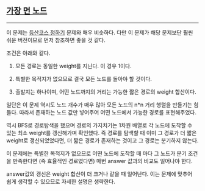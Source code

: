 ## [가장 먼 노드](https://school.programmers.co.kr/learn/courses/30/lessons/49189)

---

이 문제는 [등산코스 정하기](https://github.com/tkxksdl2/algorithms-js/blob/main/programers/lv3/%EB%93%B1%EC%82%B0%EC%BD%94%EC%8A%A4%20%EC%A0%95%ED%95%98%EA%B8%B0/memo.md) 문제와 매우 비슷하다. 다만 이 문제가 해당 문제보단 훨씬 쉬운 버전이므로 먼저 참조하면 좋을 것 같다.

조건은 아래와 같다.

1. 모든 경로는 동일한 weight를 지닌다. 이 경우 1이다.

2. 특별한 목적지가 없으므로 결국 모든 노드를 돌아야 할 것이다.

3. 출발지는 하나이며, 어떤 노드까지의 거리는 가능한 짧은 경로의 weight 합산이다.

일단은 이 문제 역시도 노드 개수가 매우 많아 모든 노드의 n\*n 거리 행렬을 만들기는 힘들다. 따라서 존재하는 노드 값만 넣어주어 어떤 노드에서 가능한 경로를 표현해주었다.

역시 BFS로 경로탐색을 했으며 경로의 가지치기는 1차원 배열로 각 노드에 도착할 수 있는 최소 weight를 갱신해가며 확인했다. 즉 경로를 탐색할 때 이미 그 경로가 더 짧은 weight로 갱신되었었다면,
더 짧은 경로가 존재하는 것이고 그 경로는 분기하지 않는다.

이 문제에는 특별한 목적지가 없으므로 어떤 노드에 도착할 때 마다 그 노드가 분기 조건을 만족한다면 (즉 효율적인 경로였다면) 매번 answer 값과의 비교도 일어나야 한다.

answer값의 갱신은 weight 합산이 더 크거나 같을 때 일어난다. 이는 문제에 맞추어 쉽게 생각할 수 있으므로 자세한 설명은 생략한다.
